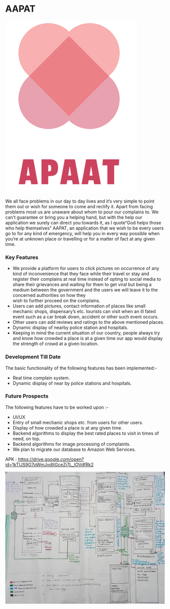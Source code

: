 # AAPAT
![App Log](apaat.PNG)</BR>

We all face problems in our day to
day lives and it’s very simple to point
them out or wish for someone to
come and rectify it. Apart from facing
problems most us are unaware about
whom to pour our complains to.
We can’t guarantee or bring you a
helping hand, but with the help our
application we surely can direct you
towards it, as I quote“God helps
those who help themselves”
AAPAT, an application that we wish
to be every users go to for any kind
of emergency, will help you in every
way possible when you’re at
unknown place or travelling or for a
matter of fact at any given time.

### Key Features
* We provide a platform for users to click pictures on occurrence of any kind of inconvenience that
  they face while their travel or stay and register their complains at real time instead of opting to
  social media to share their grievances and waiting for them to get viral but being a medium
  between the government and the users we will leave it to the concerned authorities on how they   
  wish to further proceed on the complains.
* Users can add pictures, contact information of places like small mechanic shops, dispensary’s
  etc. tourists can visit when an ill fated event such as a car break down, accident or other such
  event occurs.
* Other users can add reviews and ratings to the above mentioned places.
* Dynamic display of nearby police station and hospitals.
* Keeping in mind the current situation of our country, people always try and know how crowded a
  place is at a given time our app would display the strength of crowd at a given location.
  
### Development Till Date
The basic functionality of the following features has been implemented:-
* Real time complain system.
* Dynamic display of near by police stations and hospitals.

### Future Prospects
The following features have to be worked upon :-
* UI/UX
* Entry of small mechanic shops etc. from users for other users.
* Display of how crowded a place is at any given time.
* Backend algorithms to display the best rated places to visit in times of need, on top.
* Backend algorithms for image processing of complaints.
* We plan to migrate our database to Amazon Web Services.

APK : https://drive.google.com/open?id=1kTIJS9G7oWmJvdItGceZj7L_lOVdfRk2

![FUTURE](IMG_20181012_232435.jpg)
